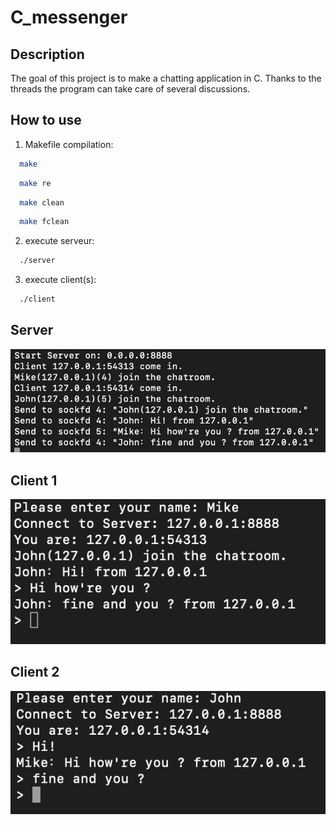# C_messenger

## Description

The goal of this project is to make a chatting application in C.
Thanks to the threads the program can take care of several discussions.

## How to use

1. Makefile compilation:

  ```sh
    make
  ```
  ```sh
    make re
  ```
  ```sh
    make clean
  ```
  ```sh
    make fclean
  ```
       
2. execute serveur:

  ```sh
    ./server
  ```
 
3. execute client(s):

  ```sh
    ./client
  ```
  
## Server

![](imgs/myChat_server.png)

## Client 1

![](imgs/myChat_client1.png)

## Client 2

![](imgs/myChat_client2.png)
